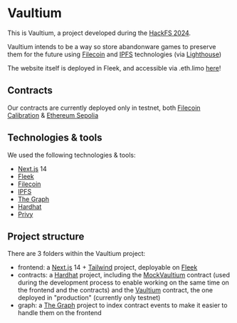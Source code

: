 # Vaultium

This is Vaultium, a project developed during the [HackFS 2024](https://ethglobal.com/events/hackfs2024).

Vaultium intends to be a way so store abandonware games to preserve them for the future using [Filecoin](https://filecoin.io/) and [IPFS](https://ipfs.tech/) technologies (via [Lighthouse](https://www.lighthouse.storage/)) 

The website itself is deployed in Fleek, and accessible via .eth.limo [here](https://vaultium.eth.limo)!

## Contracts

Our contracts are currently deployed only in testnet, both [Filecoin Calibration](https://calibration.filscan.io/en/address/0x60e097484cd0222a62057ebce6099913f77f8ed2/) & [Ethereum Sepolia](https://sepolia.etherscan.io/address/0x7917493b0ed30085a7aE83ef0bD42bBB5F0Ca49E)

## Technologies & tools

We used the following technologies & tools:

  - [Next.js](https://nextjs.org/) 14
  - [Fleek](https://fleek.xyz/)
  - [Filecoin](https://filecoin.io/)
  - [IPFS](https://ipfs.tech/)
  - [The Graph](https://thegraph.com/)
  - [Hardhat](https://hardhat.org/)
  - [Privy](https://www.privy.io/)

## Project structure

There are 3 folders within the Vaultium project:

  - frontend: a [Next.js](https://nextjs.org/) 14 + [Tailwind](https://tailwindcss.com/) project, deployable on [Fleek](https://fleek.xyz/)
  - contracts: a [Hardhat](https://hardhat.org/) project, including the [MockVaultium](https://sepolia.etherscan.io/address/0xe8b07e948168108c8f0be3bfd448d4a9a9b56596) contract (used during the development process to enable working on the same time on the frontend and the contracts) and the [Vaultium](https://sepolia.etherscan.io/address/0x68d95dbe806ce53e011cc7044bbf7385d9519bc3) contract, the one deployed in "production" (currently only testnet)
  - graph: a [The Graph](https://thegraph.com/) project to index contract events to make it easier to handle them on the frontend
